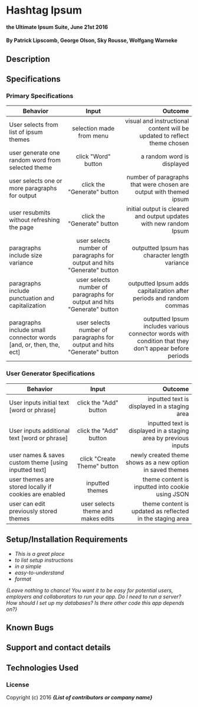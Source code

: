 # Hashtag Ipsum

#### the Ultimate Ipsum Suite, June 21st 2016

#### By Patrick Lipscomb, George Olson, Sky Rousse, Wolfgang Warneke

## Description


## Specifications
### Primary Specifications
| Behavior        | Input           | Outcome  |
| ------------- |:-------------:| -----:|
| User selects from list of ipsum themes | selection made from menu| visual and instructional content will be updated to reflect theme chosen |
| user generate one random word from selected theme | click "Word" button | a random word is displayed |  
| user selects one or more paragraphs for output| click the "Generate" button | number of paragraphs that were chosen are output with themed ipsum |
| user resubmits without refreshing the page | click the "Generate" button  | initial output is cleared and output updates with new random Ipsum |
| paragraphs include size variance | user selects number of paragraphs for output and hits "Generate" button | outputted Ipsum has character length variance |
| paragraphs include punctuation and capitalization | user selects number of paragraphs for output and hits "Generate" button  | outputted Ipsum adds capitalization after periods and random commas |
| paragraphs include small connector words [and, or, then, the, ect] | user selects number of paragraphs for output and hits "Generate" button  | outputted Ipsum includes various connector words with condition that they don't appear before periods |

### User Generator Specifications
| Behavior        | Input           | Outcome  |
| ------------- |:-------------:| -----:|
| User inputs initial text [word or phrase]| click the "Add" button  | inputted text is displayed in a staging area |
| User inputs additional text [word or phrase]| click the "Add" button  | inputted text is displayed in a staging area by previous inputs|
| user names & saves custom theme [using inputted text] | click "Create Theme" button | newly created theme shows as a new option in saved themes |  
| user themes are stored locally if cookies are enabled | inputted themes | theme content is inputted into cookie using JSON |
| user can edit previously stored themes| user selects theme and makes edits | theme content is updated as reflected in the staging area |


## Setup/Installation Requirements

* _This is a great place_
* _to list setup instructions_
* _in a simple_
* _easy-to-understand_
* _format_

_{Leave nothing to chance! You want it to be easy for potential users, employers and collaborators to run your app. Do I need to run a server? How should I set up my databases? Is there other code this app depends on?}_

## Known Bugs



## Support and contact details



## Technologies Used



### License



Copyright (c) 2016 **_{List of contributors or company name}_**

